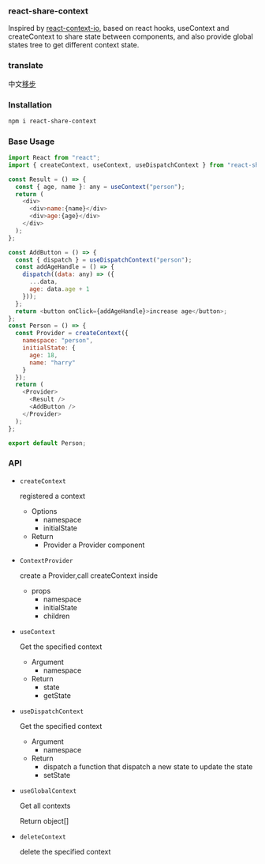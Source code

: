 ### react-share-context

Inspired by [react-context-io](https://github.com/yesmeck/react-context-io), based on react hooks, useContext and createContext to share state between components, and also provide global states tree to get different context state.

### translate

中文[移步](https://github.com/asyalas/react-share-context/blob/master/README-CN.md)

### Installation

```bash
npm i react-share-context
```

### Base Usage

```js
import React from "react";
import { createContext, useContext, useDispatchContext } from "react-share-context";

const Result = () => {
  const { age, name }: any = useContext("person");
  return (
    <div>
      <div>name:{name}</div>
      <div>age:{age}</div>
    </div>
  );
};

const AddButton = () => {
  const { dispatch } = useDispatchContext("person");
  const addAgeHandle = () => {
    dispatch((data: any) => ({
      ...data,
      age: data.age + 1
    }));
  };
  return <button onClick={addAgeHandle}>increase age</button>;
};
const Person = () => {
  const Provider = createContext({
    namespace: "person",
    initialState: {
      age: 18,
      name: "harry"
    }
  });
  return (
    <Provider>
      <Result />
      <AddButton />
    </Provider>
  );
};

export default Person;

```

### API

- `createContext`

  registered a context

  - Options
    - namespace
    - initialState
  - Return
    - Provider a Provider component

* `ContextProvider`

  create a Provider,call createContext inside

  - props
    - namespace
    - initialState
    - children

* `useContext`

  Get the specified context

  - Argument
    - namespace
  - Return
    - state
    - getState


* `useDispatchContext`

  Get the specified context

  - Argument
    - namespace
  - Return
    - dispatch a function that dispatch a new state to update the state
    - setState

* `useGlobalContext`

  Get all contexts

  Return object[]

* `deleteContext`

  delete the specified context
